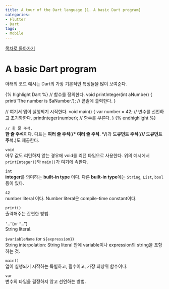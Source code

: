 ```yaml
---
title: A tour of the Dart language [1. A basic Dart program]
categories:
- Flutter
- Dart
tags:
- Mobile
---
```


[목차로 돌아가기](/flutter/dart/a-tour-of-the-dart-language/)
# A basic Dart program

아래의 코드 예시는 Dart의 가장 기본적인 특징들을 많이 보여준다.

{% highlight Dart %}
// 함수를 정의한다.
void printInteger(int aNumber) {
  print('The number is $aNumber.'); // 콘솔에 출력한다.
}

// 여기서 앱이 실행되기 시작한다.
void main() {
  var number = 42; // 변수를 선언하고 초기화한다.
  printInteger(number); // 함수를 부른다.
}
{% endhighlight %}

`// 한 줄 주석.` <br>
**한 줄 주석**이다. 다트는 **여러 줄 주석**(**/* 여러 줄 주석. */**)과 **도큐먼트 주석**(**///  도큐먼트 주석.**)도 제공한다.

`void` <br>
아무 값도 리턴하지 않는 경우에 void를 리턴 타입으로 사용한다. 위의 예시에서 `printInteger()`와 `main()`가 여기에 속한다.

`int` <br>
**integer**를 의미하는 **built-in type** 이다. 다른 **built-in type**에는 `String`, `List`, `bool` 등이 있다.

`42` <br>
number literal 이다. Number literal은 compile-time constant이다.

`print()` <br>
출력해주는 간편한 방법.

`‘…’`(or `“…”`) <br>
String literal.

`$variableName` (or `${expression}`) <br>
String interpolation: String literal 안에 variable이나 expression의 string을 포함하는 것.

`main()` <br>
앱이 실행되기 시작하는 특별하고, 필수이고, 가장 최상위 함수이다.

`var` <br>
변수의 타입을 결정하지 않고 선언하는 방법.
